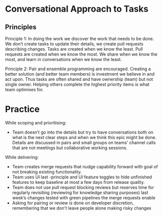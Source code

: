 # Conversational Approach to Tasks

## Principles 

Principle 1: In doing the work we discover the work that needs to be done. We don’t create tasks to update their details, we create pull requests describing changes. 
Tasks are created when we know the least. Pull requests are created when we know the most. We share when we know the most, and learn in conversations when we know the least.

Principle 2: Pair and ensemble programming are encouraged. Creating a better solution (and better team members) is investment we believe in and act upon. 
Thus tasks are often shared and have ownership (team) but not single owner. Helping others complete the highest priority items is what team optimises for.

# Practice

While scoping and prioritising:

* Team doesn’t go into the details but try to have conversations both on what is the next clear steps and when we think this epic might be done. Details are discussed in pairs and 
small groups on teams' channel calls that are not meetings but collaborative working sessions.

While delivering:

* Team creates merge requests that nudge capability forward with goal of not breaking existing functionality. 
* Team uses UI last -principle and UI feature toggles to hide unfinished features to keep baseline at most a few days from release quality. 
* Team does not use pull request blocking reviews but reserves time for regularly revisiting (reviewing for knowledge sharing purposes) last week’s changes tested with green pipelines the merge requests enable
* Asking for pairing or review is done on developer discretion, remembering that we don't leave people alone making risky changes

